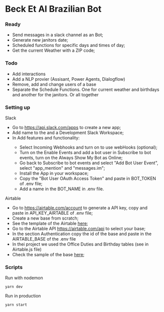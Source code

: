 <h1>Beck Et Al Brazilian Bot</h1>

<h3>Ready</h3>
<ul>
    <li>Send messages in a slack channel as an Bot;</li>
    <li>Generate new janitors date;</li>
    <li>Scheduled functions for specific days and times of day;</li>
    <li>Get the current Weather with a ZIP code;</li>
</ul>

<h3>Todo</h3>
<ul>
    <li>Add interactions</li>
    <li>Add a NLP provier (Assisant, Power Agents, Dialogflow)</li>
    <li>Remove, add and change users of a base</li>
    <li>Separate the Schedule Functions. One for current weather and birthdays and another for the janitors. Or all together</li>
</ul>

<h3>Setting up</h3>
<p>Slack</p>
<ul>
    <li>Go to <a href="https://api.slack.com/apps" target="_blank">https://api.slack.com/apps</a> to create a new app;</li>
    <li>Add name to the and a Development Slack Workspace;</li>
    <li>In Add features and functionality:</li>
    <ul>
        <li>Select Incoming Webhooks and turn on to use webHooks (optional);</li>
        <li>Turn on the Enable Events and add a bot user in Subscribe to bot events, turn on the Always Show My Bot as Online;</li>
        <li>Go back to Subscribe to bot events and select "Add Bot User Event", select "app_mention" and "messages.im";</li>
        <li>Install the App in your workspace;</li>
        <li>Copy the "Bot User OAuth Access Token" and paste in BOT_TOKEN of .env file;</li>
        <li>Add a name in the BOT_NAME in .env file.</li>
    </ul>
</ul>

<p>Airtable</p>
<ul>
    <li>Go to <a href="https://airtable.com/account" target="_blank">https://airtable.com/account</a> to generate a API key, copy and paste in API_KEY_AIRTABLE of .env file;</li>
    <li>Create a new base from scratch;</li>
    <li>See the template of the Airtable <a href="https://airtable.com/invite/l?inviteId=invSBH17Cr8bRJifH&inviteToken=30b3e74bb212cd8c6f4245549c0928167758ca01f32b55769fdc0d275154e45d" target="_blank">here</a>;</li>
    <li>Go to the Airtable API <a href="https://airtable.com/api" target="_blank">https://airtable.com/api</a> to select your base;</li>
    <li>In the section Authentication copy the id of the base and paste in the AIRTABLE_BASE of the .env file</li>
    <li>In thei project we used the Office Duties and Birthday tables (see in Airtable.js file)</li>
    <li>Check the sample of the base <a href="https://airtable.com/invite/l?inviteId=invSBH17Cr8bRJifH&inviteToken=30b3e74bb212cd8c6f4245549c0928167758ca01f32b55769fdc0d275154e45d" target="_blank">here</a>;</li>
</ul>

<h3>Scripts</h3>

<p>Run with nodemon</p>

```
yarn dev
```

<p>Run in production</p>

```
yarn start
```